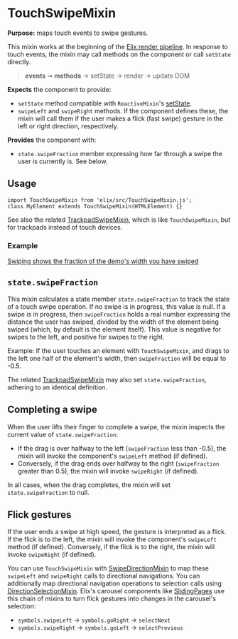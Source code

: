 # TouchSwipeMixin

**Purpose:** maps touch events to swipe gestures.

This mixin works at the beginning of the [Elix render pipeline](/documentation#elix-render-pipeline). In response to touch events, the mixin may call methods on the component or call `setState` directly.

> **events** ➞ **methods** → setState → render → update DOM

**Expects** the component to provide:
* `setState` method compatible with `ReactiveMixin`'s [setState](ReactiveMixin#setState).
* `swipeLeft` and `swipeRight` methods. If the component defines these, the mixin will call them if the user makes a flick (fast swipe) gesture in the left or right direction, respectively.

**Provides** the component with:
* `state.swipeFraction` member expressing how far through a swipe the user is currently is. See below.


## Usage

    import TouchSwipeMixin from 'elix/src/TouchSwipeMixin.js';
    class MyElement extends TouchSwipeMixin(HTMLElement) {}

See also the related [TrackpadSwipeMixin](TrackpadSwipeMixin), which is like `TouchSwipeMixin`, but for trackpads instead of touch devices.


### Example

[Swiping shows the fraction of the demo's width you have swiped](/demos/swipeDemo.html)


## `state.swipeFraction`

This mixin calculates a state member `state.swipeFraction` to track the state of a touch swipe operation. If no swipe is in progress, this value is null. If a swipe _is_ in progress, then `swipeFraction` holds a real number expressing the distance the user has swiped, divided by the width of the element being swiped (which, by default is the element itself). This value is negative for swipes to the left, and positive for swipes to the right.

Example: If the user touches an element with `TouchSwipeMixin`, and drags to the left one half of the element's width, then `swipeFraction` will be equal to -0.5.

The related [TrackpadSwipeMixin](TrackpadSwipeMixin) may also set `state.swipeFraction`, adhering to an identical definition.


## Completing a swipe

When the user lifts their finger to complete a swipe, the mixin inspects the current value of `state.swipeFraction`:

* If the drag is over halfway to the left (`swipeFraction` less than -0.5), the mixin will invoke the component's `swipeLeft` method (if defined).
* Conversely, if the drag ends over halfway to the right (`swipeFraction` greater than 0.5), the mixin will invoke `swipeRight` (if defined).

In all cases, when the drag completes, the mixin will set `state.swipeFraction` to null.


## Flick gestures

If the user ends a swipe at high speed, the gesture is interpreted as a flick. If the flick is to the left, the mixin will invoke the component's `swipeLeft` method (if defined). Conversely, if the flick is to the right, the mixin will invoke `swipeRight` (if defined).

You can use `TouchSwipeMixin` with [SwipeDirectionMixin](SwipeDirectionMixin) to map these `swipeLeft` and `swipeRight` calls to directional navigations. You can additionally map directional navigation operations to selection calls using [DirectionSelectionMixin](DirectionSelectionMixin). Elix's carousel components like [SlidingPages](SlidingPages) use this chain of mixins to turn flick gestures into changes in the carousel's selection:

* `symbols.swipeLeft` → `symbols.goRight` → `selectNext`
* `symbols.swipeRight` → `symbols.goLeft` → `selectPrevious`
